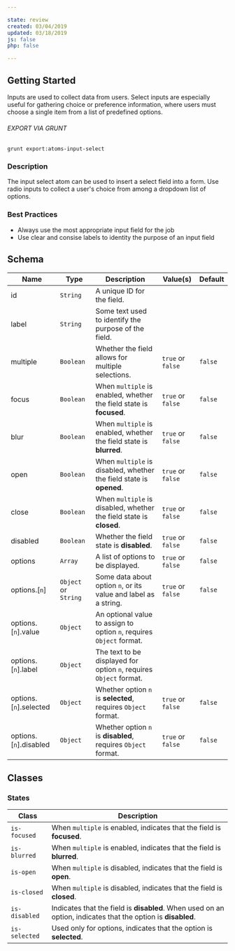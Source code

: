 ```yaml
---

state: review
created: 03/04/2019
updated: 03/18/2019
js: false
php: false

---
```


## Getting Started

Inputs are used to collect data from users. Select inputs are especially useful for gathering choice or preference information, where users must choose a single item from a list of predefined options.

###### EXPORT VIA GRUNT

```
grunt export:atoms-input-select
```


### Description

The input select atom can be used to insert a select field into a form. Use radio inputs to collect a user's choice from among a dropdown list of options.


### Best Practices

- Always use the most appropriate input field for the job
- Use clear and consise labels to identity the purpose of an input field


## Schema

| Name                    | Type                    | Description                                                           | Value(s)            | Default   |
|-------------------------|-------------------------|-----------------------------------------------------------------------|---------------------|-----------|
| id                      | `String`                | A unique ID for the field.                                            |                     |           |
| label                   | `String`                | Some text used to identify the purpose of the field.                  |                     |           |
| multiple                | `Boolean`               | Whether the field allows for multiple selections.                     | `true` or `false`   | `false`   |
| focus                   | `Boolean`               | When `multiple` is enabled, whether the field state is **focused**.   | `true` or `false`   | `false`   |
| blur                    | `Boolean`               | When `multiple` is enabled, whether the field state is **blurred**.   | `true` or `false`   | `false`   |
| open                    | `Boolean`               | When `multiple` is disabled, whether the field state is **opened**.   | `true` or `false`   | `false`   |
| close                   | `Boolean`               | When `multiple` is disabled, whether the field state is **closed**.   | `true` or `false`   | `false`   |
| disabled                | `Boolean`               | Whether the field state is **disabled**.                              | `true` or `false`   | `false`   |
| options                 | `Array`                 | A list of options to be displayed.                                    | `true` or `false`   | `false`   |
| options.[`n`]           | `Object` or `String`    | Some data about option `n`, or its value and label as a string.       | `true` or `false`   | `false`   |
| options.[`n`].value     | `Object`                | An optional value to assign to option `n`, requires `Object` format.  |                     |           |
| options.[`n`].label     | `Object`                | The text to be displayed for option `n`, requires `Object` format.    |                     |           |
| options.[`n`].selected  | `Object`                | Whether option `n` is **selected**, requires `Object` format.         | `true` or `false`   | `false`   |
| options.[`n`].disabled  | `Object`                | Whether option `n` is **disabled**, requires `Object` format.         | `true` or `false`   | `false`   |


## Classes

### States

| Class             | Description                                                                                                   |
|-------------------|---------------------------------------------------------------------------------------------------------------|
| `is-focused`      | When `multiple` is enabled, indicates that the field is **focused**.                                          |
| `is-blurred`      | When `multiple` is enabled, indicates that the field is **blurred**.                                          |
| `is-open`         | When `multiple` is disabled, indicates that the field is **open**.                                            |
| `is-closed`       | When `multiple` is disabled, indicates that the field is **closed**.                                          |
| `is-disabled`     | Indicates that the field is **disabled**. When used on an option, indicates that the option is **disabled**.  |
| `is-selected`     | Used only for options, indicates that the option is **selected**.                                             |
